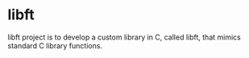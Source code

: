 # libft
libft project is to develop a custom library in C, called libft, that mimics standard C library functions.
